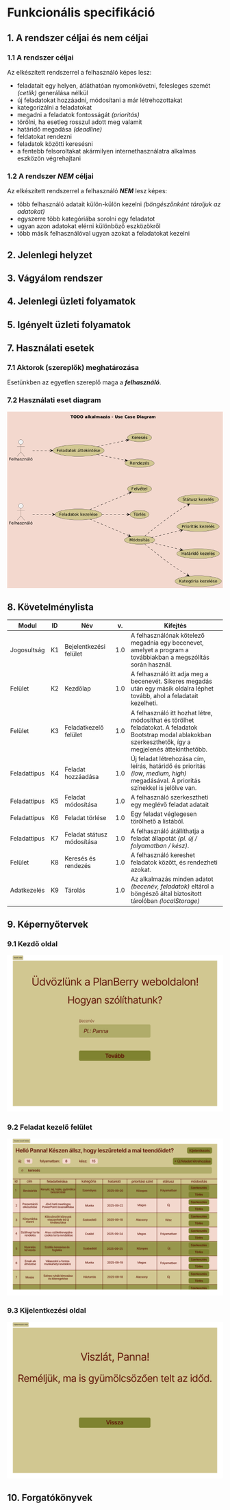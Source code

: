 # Funkcionális specifikáció

## 1. A rendszer céljai és nem céljai

### 1.1 A rendszer céljai

Az elkészített rendszerrel a felhasználó képes lesz:

* feladatait egy helyen, átláthatóan nyomonkövetni, felesleges szemét *(cetlik)* generálása nélkül
* új feladatokat hozzáadni, módosítani a már létrehozottakat
* kategorizálni a feladatokat
* megadni a feladatok fontosságát *(prioritás)*
* törölni, ha esetleg rosszul adott meg valamit
* határidő megadása *(deadline)*
* feldatokat rendezni
* feladatok közötti keresésni
* a fentebb felsoroltakat akármilyen internethasználatra alkalmas eszközön végrehajtani

### 1.2 A rendszer ***NEM*** céljai

Az elkészített rendszerrel a felhasználó ***NEM*** lesz képes:

* több felhasználó adatait külön-külön kezelni *(böngészőnként tároljuk az adatokat)*
* egyszerre több kategóriába sorolni egy feladatot
* ugyan azon adatokat elérni különböző eszközökről
* több másik felhasználóval ugyan azokat a feladatokat kezelni

## 2. Jelenlegi helyzet

## 3. Vágyálom rendszer

## 4. Jelenlegi üzleti folyamatok

## 5. Igényelt üzleti folyamatok

## 7. Használati esetek

### 7.1 Aktorok (szereplők) meghatározása

Esetünkben az egyetlen szereplő maga a ***felhasználó***.

### 7.2 Használati eset diagram

![TODO feladatkezelő rendszer - Use Case Diagram](./src/use_case_diagram.png)

## 8. Követelménylista

|Modul        | ID |Név                    | v.|Kifejtés                              |
|-------------|----|-----------------------|---|--------------------------------------|
| Jogosultság | K1 | Bejelentkezési felület | 1.0 | A felhasználónak kötelező megadnia egy becenevet, amelyet a program a továbbiakban a megszólítás során használ. |
| Felület | K2 | Kezdőlap | 1.0 | A felhasználó itt adja meg a becenevét. Sikeres megadás után egy másik oldalra léphet tovább, ahol a feladatait kezelheti.|
| Felület | K3| Feladatkezelő felület | 1.0 | A felhasználó itt hozhat létre, módosíthat és törölhet feladatokat. A feladatok Bootstrap modal ablakokban szerkeszthetők, így a megjelenés áttekinthetőbb. |
| Feladattípus | K4 | Feladat hozzáadása | 1.0 | Új feladat létrehozása cím, leírás, határidő és prioritás *(low, medium, high)* megadásával. A prioritás színekkel is jelölve van.|
| Feladattípus | K5 | Feladat módosítása | 1.0 | A felhasználó szerkesztheti egy meglévő feladat adatait |
| Feladattípus | K6 | Feladat törlése | 1.0 |Egy feladat véglegesen törölhető a listából. |
| Feladattípus | K7 | Feladat státusz módosítása | 1.0 |A felhasználó átállíthatja a feladat állapotát *(pl.  új / folyamatban / kész)*. |
| Felület | K8 | Keresés és rendezés | 1.0 |A felhasználó kereshet feladatok között, és rendezheti azokat. |
| Adatkezelés | K9 | Tárolás | 1.0 |Az alkalmazás minden adatot *(becenév, feladatok)* eltárol a böngésző által biztosított tárolóban *(localStorage)*|

## 9. Képernyőtervek

### 9.1 Kezdő oldal
![TODO feladatkezelő rendszer - Kezdő oldal](./src/kezdo_oldal.png)

### 9.2 Feladat kezelő felület
![TODO feladatkezelő rendszer - Feladat kezelő felület](./src/feladat_kezelo_felulet.png)

### 9.3 Kijelentkezési oldal
![TODO feladatkezelő rendszer - Kijelentkezési oldal](./src/kijelentkezesi_oldal.png)

## 10. Forgatókönyvek

